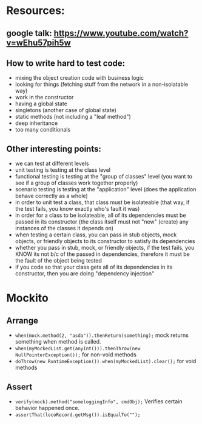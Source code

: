 # Resources:
## google talk: https://www.youtube.com/watch?v=wEhu57pih5w

## How to write hard to test code:
* mixing the object creation code with business logic
* looking for things (fetching stuff from the network in a non-isolatable way)
* work in the constructor
* having a global state
* singletons (another case of global state)
* static methods (not including a "leaf method")
* deep inheritance 
* too many conditionals

## Other interesting points:
* we can test at different levels
* unit testing is testing at the class level
* functional testing is testing at the "group of classes" level (you want to see if a group of classes work together properly)
* scenario testing is testing at the "application" level (does the application behave correctly as a whole)
* in order to unit test a class, that class must be isolateable (that way, if the test fails, you know exactly who's fault it was)
* in order for a class to be isolateable, all of its dependencies must be passed in its constructor (the class itself must not "new" (create) any instances of the classes it depends on)
* when testing a certain class, you can pass in stub objects, mock objects, or friendly objects to its constructor to satisfy its dependencies
* whether you pass in stub, mock, or friendly objects, if the test fails, you KNOW its not b/c of the passed in dependencies, therefore it must be the fault of the object being tested
* if you code so that your class gets all of its dependencies in its constructor, then you are doing "dependency injection"

# Mockito

## Arrange
* ```when(mock.method(2, "asda")).thenReturn(something);``` mock returns something when method is called.  
* ```when(myMockedList.get(anyInt())).thenThrow(new NullPointerException());``` for non-void methods  
* ```doThrow(new RuntimeException()).when(myMockedList).clear();``` for void methods

## Assert
* ```verify(mock).method("someloggingInfo", cmdObj);```  Verifies certain behavior happened once.  
* ```assertThat(locoRecord.getMsg()).isEqualTo("");```
